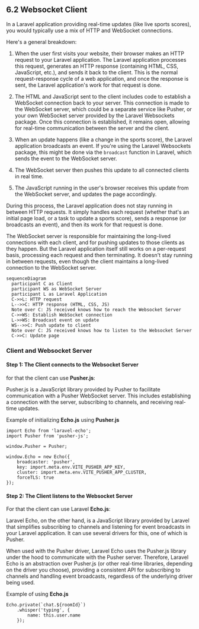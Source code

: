 ## 6.2 Websocket Client

In a Laravel application providing real-time updates (like live sports scores), you would typically use a mix of HTTP and WebSocket connections.

Here's a general breakdown:


1. When the user first visits your website, their browser makes an HTTP request to your Laravel application. The Laravel application processes this request, generates an HTTP response (containing HTML, CSS, JavaScript, etc.), and sends it back to the client. This is the normal request-response cycle of a web application, and once the response is sent, the Laravel application's work for that request is done.


2. The HTML and JavaScript sent to the client includes code to establish a WebSocket connection back to your server. This connection is made to the WebSocket server, which could be a separate service like Pusher, or your own WebSocket server provided by the Laravel Websockets package. Once this connection is established, it remains open, allowing for real-time communication between the server and the client.


3. When an update happens (like a change in the sports score), the Laravel application broadcasts an event. If you're using the Laravel Websockets package, this might be done via the `broadcast` function in Laravel, which sends the event to the WebSocket server.


4. The WebSocket server then pushes this update to all connected clients in real time.


5. The JavaScript running in the user's browser receives this update from the WebSocket server, and updates the page accordingly.


During this process, the Laravel application does not stay running in between HTTP requests. It simply handles each request (whether that's an initial page load, or a task to update a sports score), sends a response (or broadcasts an event), and then its work for that request is done.

The WebSocket server is responsible for maintaining the long-lived connections with each client, and for pushing updates to those clients as they happen. But the Laravel application itself still works on a per-request basis, processing each request and then terminating. It doesn't stay running in between requests, even though the client maintains a long-lived connection to the WebSocket server.

```mermaid
sequenceDiagram
  participant C as Client
  participant WS as WebSocket Server
  participant L as Laravel Application
  C->>L: HTTP request
  L-->>C: HTTP response (HTML, CSS, JS)
  Note over C: JS received knows how to reach the Websocket Server
  C->>WS: Establish WebSocket connection
  L->>WS: Broadcast event on update
  WS-->>C: Push update to client
  Note over C: JS received knows how to listen to the Websocket Server
  C->>C: Update page
```

### Client and Websocket Server

#### Step 1: The Client connects to the Websocket Server

for that the client can use **Pusher.js**:

Pusher.js is a JavaScript library provided by Pusher to facilitate communication with a Pusher WebSocket server. This includes establishing a connection with the server, subscribing to channels, and receiving real-time updates.

Example of initializing **Echo.js** using **Pusher.js**

```
import Echo from 'laravel-echo';
import Pusher from 'pusher-js';
 
window.Pusher = Pusher;
 
window.Echo = new Echo({
    broadcaster: 'pusher',
    key: import.meta.env.VITE_PUSHER_APP_KEY,
    cluster: import.meta.env.VITE_PUSHER_APP_CLUSTER,
    forceTLS: true
});
```

#### Step 2: The Client listens to the Websocket Server 

For that the client can use Laravel **Echo.js**:

Laravel Echo, on the other hand, is a JavaScript library provided by Laravel that simplifies subscribing to channels and listening for event broadcasts in your Laravel application. It can use several drivers for this, one of which is Pusher.

When used with the Pusher driver, Laravel Echo uses the Pusher.js library under the hood to communicate with the Pusher server. Therefore, Laravel Echo is an abstraction over Pusher.js (or other real-time libraries, depending on the driver you choose), providing a consistent API for subscribing to channels and handling event broadcasts, regardless of the underlying driver being used.

Example of using **Echo.js**

```
Echo.private(`chat.${roomId}`)
    .whisper('typing', {
        name: this.user.name
    });
```